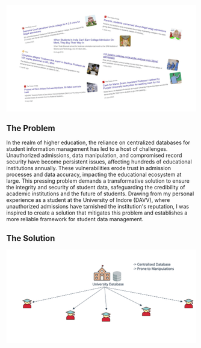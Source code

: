 ![Opening img](utils/img1.png)

## The Problem
In the realm of higher education, the reliance on centralized databases for student information management has led to a host of challenges. Unauthorized admissions, data manipulation, and compromised record security have become persistent issues, affecting hundreds of educational institutions annually. These vulnerabilities erode trust in admission processes and data accuracy, impacting the educational ecosystem at large. This pressing problem demands a transformative solution to ensure the integrity and security of student data, safeguarding the credibility of academic institutions and the future of students. Drawing from my personal experience as a student at the University of Indore (DAVV), where unauthorized admissions have tarnished the institution's reputation, I was inspired to create a solution that mitigates this problem and establishes a more reliable framework for student data management.

## The Solution
![uni diagram 1](utils/img2.png)
